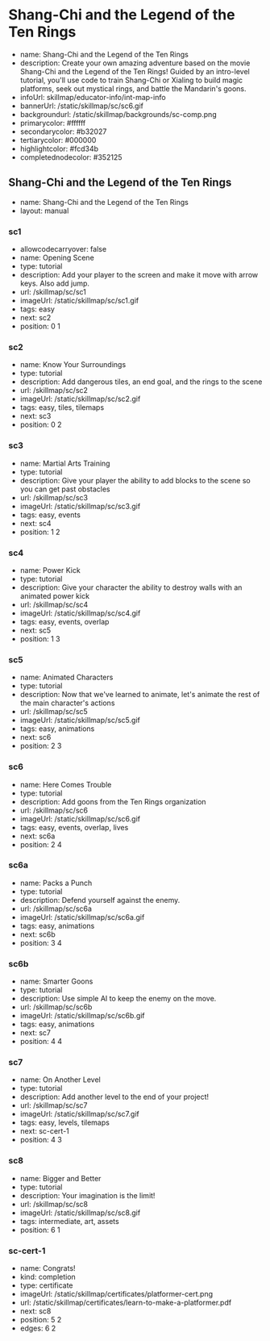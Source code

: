 # Shang-Chi and the Legend of the Ten Rings
* name: Shang-Chi and the Legend of the Ten Rings
* description: Create your own amazing adventure based on the movie Shang-Chi and the Legend of the Ten Rings! Guided by an intro-level tutorial, you'll use code to train Shang-Chi or Xialing to build magic platforms, seek out mystical rings, and battle the Mandarin's goons.
* infoUrl: skillmap/educator-info/int-map-info
* bannerUrl: /static/skillmap/sc/sc6.gif
* backgroundurl: /static/skillmap/backgrounds/sc-comp.png
* primarycolor: #ffffff
* secondarycolor: #b32027
* tertiarycolor: #000000
* highlightcolor: #fcd34b
* completednodecolor: #352125


## Shang-Chi and the Legend of the Ten Rings
* name: Shang-Chi and the Legend of the Ten Rings
* layout: manual

### sc1
* allowcodecarryover: false
* name: Opening Scene
* type: tutorial
* description: Add your player to the screen and make it move with arrow keys. Also add jump.
* url: /skillmap/sc/sc1
* imageUrl: /static/skillmap/sc/sc1.gif
* tags: easy
* next: sc2
* position: 0 1

### sc2
* name: Know Your Surroundings
* type: tutorial
* description: Add dangerous tiles, an end goal, and the rings to the scene
* url: /skillmap/sc/sc2
* imageUrl: /static/skillmap/sc/sc2.gif
* tags: easy, tiles, tilemaps
* next: sc3
* position: 0 2

### sc3
* name: Martial Arts Training
* type: tutorial
* description: Give your player the ability to add blocks to the scene so you can get past obstacles
* url: /skillmap/sc/sc3
* imageUrl: /static/skillmap/sc/sc3.gif
* tags: easy, events
* next: sc4
* position: 1 2

### sc4
* name: Power Kick
* type: tutorial
* description: Give your character the ability to destroy walls with an animated power kick
* url: /skillmap/sc/sc4
* imageUrl: /static/skillmap/sc/sc4.gif
* tags: easy, events, overlap
* next: sc5
* position: 1 3

### sc5
* name: Animated Characters
* type: tutorial
* description: Now that we've learned to animate, let's animate the rest of the main character's actions
* url: /skillmap/sc/sc5
* imageUrl: /static/skillmap/sc/sc5.gif
* tags: easy, animations
* next: sc6
* position: 2 3

### sc6
* name: Here Comes Trouble
* type: tutorial
* description: Add goons from the Ten Rings organization
* url: /skillmap/sc/sc6
* imageUrl: /static/skillmap/sc/sc6.gif
* tags: easy, events, overlap, lives
* next: sc6a
* position: 2 4


### sc6a
* name: Packs a Punch
* type: tutorial
* description: Defend yourself against the enemy.
* url: /skillmap/sc/sc6a
* imageUrl: /static/skillmap/sc/sc6a.gif
* tags: easy, animations
* next: sc6b
* position: 3 4

### sc6b
* name: Smarter Goons
* type: tutorial
* description: Use simple AI to keep the enemy on the move.
* url: /skillmap/sc/sc6b
* imageUrl: /static/skillmap/sc/sc6b.gif
* tags: easy, animations
* next: sc7
* position: 4 4




### sc7
* name: On Another Level
* type: tutorial
* description: Add another level to the end of your project!
* url: /skillmap/sc/sc7
* imageUrl: /static/skillmap/sc/sc7.gif
* tags: easy, levels, tilemaps
* next: sc-cert-1
* position: 4 3


### sc8
* name: Bigger and Better
* type: tutorial
* description: Your imagination is the limit!
* url: /skillmap/sc/sc8
* imageUrl: /static/skillmap/sc/sc8.gif
* tags: intermediate, art, assets
* position: 6 1


### sc-cert-1
* name: Congrats!
* kind: completion
* type: certificate
* imageUrl: /static/skillmap/certificates/platformer-cert.png
* url: /static/skillmap/certificates/learn-to-make-a-platformer.pdf
* next: sc8
* position: 5 2
* edges: 6 2




